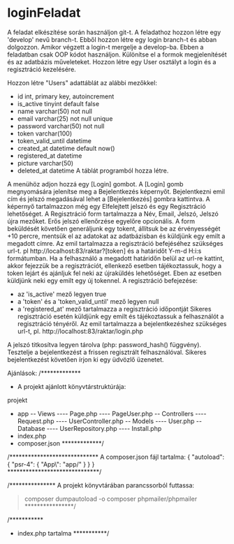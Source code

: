 # loginFeladat
A feladat elkészítése során használjon git-t. A feladathoz hozzon létre egy 'develop' nevű branch-t. Ebből hozzon létre egy login branch-t és abban dolgozzon.
Amikor végzett a login-t mergelje a develop-ba.
Ebben a feladatban csak OOP kódot használjon. 
Különítse el a formok megjelenítését és az adatbázis műveleteket. 
Hozzon létre egy User osztályt a login és a regisztráció kezelésére. 

Hozzon létre "Users" adattáblát az alábbi mezőkkel:
- id int, primary key, autoincrement
- is_active tinyint default false
- name varchar(50) not null
- email varchar(25) not null unique
- password varchar(50) not null
- token varchar(100)
- token_valid_until datetime 
- created_at datetime default now()
- registered_at datetime
- picture varchar(50)
- deleted_at datetime 
A táblát programból hozza létre.

A menühöz adjon hozzá egy [Login] gombot. A [Login] gomb megnyomására jelenítse meg a Bejelentkezés képernyőt. Bejelentkezni emil cím és jelszó megadásával lehet a [Bejelentkezés] gombra kattintva.
A képernyő tartalmazzon még egy Elfelejtett jelszó és egy Regisztráció lehetőséget.
A Regisztráció form tartalmazza a Név, Email, Jelszó, Jelszó újra mezőket. Erős jelszó ellenőrzése egyelőre opcionális. A form beküldését követően generáljunk egy tokent, állítsuk be az érvényességét +10 percre, mentsük el az adatokat az adatbázisban és küldjünk egy emilt a megadott címre.
Az emil tartalmazza a regisztráció befejéséhez szükséges url-t. pl http://localhost:83/raktar?[token] és a határidőt Y-m-d H:i:s formátumban.
Ha a felhasználó a megadott határidőn belül az url-re kattint, akkor fejezzük be a regisztrációt, ellenkező esetben tájékoztassuk, hogy a token lejárt és ajánljuk fel neki az újraküldés lehetőséget. Eben az esetben küldjünk neki egy emilt egy új tokennel.
A regisztráció befejezése:
- az 'is_active' mező legyen true
- a 'token' és a 'token_valid_until' mező legyen null
- a 'registered_at' mező tartalmazza a regisztráció időpontját
Sikeres regisztráció esetén küldjünk egy emilt és tájékoztassuk a felhasználót a regisztráció tényéről. 
Az emil tartalmazza a bejelentkezéshez szükséges url-t, pl. http://localhost:83/raktar/login.php

A jelszó titkosítva legyen tárolva (php: password_hash() függvény).
Tesztelje a bejelentkezést a frissen regisztrált felhasználóval. Sikeres bejelentkezést követően írjon ki egy üdvözlő üzenetet.

Ajánlások:
/*************
 * A projekt ajánlott könyvtárstruktúrája:

projekt
- app
-- Views
---- Page.php
---- PageUser.php
-- Controllers
---- Request.php
---- UserController.php
-- Models
---- User.php
-- Database
---- UserRepository.php
---- Install.php
- index.php
- composer.json
 *************/
 
/*****************************
A composer.json fájl tartalma:
{
    "autoload": {
        "psr-4": {
          "App\\": "app/"
        }
    }
}	
******************************/

/***************
A projekt könyvtárában parancssorból futtassa:

> composer dumpautoload -o
> composer phpmailer/phpmailer
****************/

/***********
 * index.php tartalma
 ***********/
<?php
session_start();
include 'vendor\autoload.php';

use App\Views\Page;
use App\Controllers\UserController;
use App\Controllers\Request;
use App\Database\Install;

Page::head();
if (!Install::dbExists()) {
    Page::installBtn();
}
else {
    Page::nav();
}
Request::handle();
Page::footer();
